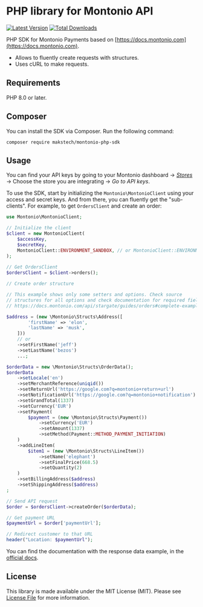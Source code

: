 # PHP library for Montonio API

[![Latest Version](https://img.shields.io/github/release/makstech/montonio-php-sdk.svg?style=flat-square)](https://github.com/makstech/montonio-php-sdk/releases)
[![Total Downloads](https://img.shields.io/packagist/dt/makstech/montonio-php-sdk?style=flat-square)](https://packagist.org/packages/makstech/montonio-php-sdk)

PHP SDK for Montonio Payments based on [https://docs.montonio.com](https://docs.montonio.com).
- Allows to fluently create requests with structures.
- Uses cURL to make requests.

## Requirements

PHP 8.0 or later.

## Composer

You can install the SDK via Composer. Run the following command:
```shell
composer require makstech/montonio-php-sdk
```

## Usage

You can find your API keys by going to your Montonio dashboard → [_Stores_](https://partnerv2.montonio.com/stores)
→ Choose the store you are integrating → _Go to API keys_.

To use the SDK, start by initializing the `Montonio\MontonioClient` using your access and secret keys.
And from there, you can fluently get the "sub-clients". For example, to get `OrdersClient` and create an order:

```php
use Montonio\MontonioClient;

// Initialize the client
$client = new MontonioClient(
    $accessKey,
    $secretKey,
    MontonioClient::ENVIRONMENT_SANDBOX, // or MontonioClient::ENVIRONMENT_LIVE
);
 
// Get OrdersClient
$ordersClient = $client->orders();

// Create order structure

// This example shows only some setters and options. Check source
// structures for all options and check documentation for required fields.
// https://docs.montonio.com/api/stargate/guides/orders#complete-example

$address = (new \Montonio\Structs\Address([
        'firstName' => 'elon',
        'lastName' => 'musk',
    ]))
    // or
    ->setFirstName('jeff')
    ->setLastName('bezos')
    ...;

$orderData = new \Montonio\Structs\OrderData();
$orderData
    ->setLocale('en')
    ->setMerchantReference(uniqid())
    ->setReturnUrl('https://google.com?q=montonio+return+url')
    ->setNotificationUrl('https://google.com?q=montonio+notification')
    ->setGrandTotal(1337)
    ->setCurrency('EUR')
    ->setPayment(
        $payment = (new \Montonio\Structs\Payment())
            ->setCurrency('EUR')
            ->setAmount(1337)
            ->setMethod(Payment::METHOD_PAYMENT_INITIATION)
    )
    ->addLineItem(
        $item1 = (new \Montonio\Structs\LineItem())
            ->setName('elephant')
            ->setFinalPrice(668.5)
            ->setQuantity(2)
    )
    ->setBillingAddress($address)
    ->setShippingAddress($address)
;

// Send API request
$order = $ordersClient->createOrder($orderData);

// Get payment URL
$paymentUrl = $order['paymentUrl'];

// Redirect customer to that URL
header("Location: $paymentUrl");
```

You can find the documentation with the response data example, in the [official docs](https://docs.montonio.com/api/stargate/guides/orders#4-submitting-the-token).

## License

This library is made available under the MIT License (MIT). Please see [License File](LICENSE) for more information.
